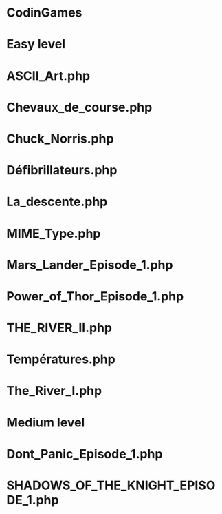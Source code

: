# CodinGames
# Easy level #

# ASCII_Art.php
# Chevaux_de_course.php
# Chuck_Norris.php
# Défibrillateurs.php
# La_descente.php
# MIME_Type.php
# Mars_Lander_Episode_1.php
# Power_of_Thor_Episode_1.php
# THE_RIVER_II.php
# Températures.php
# The_River_I.php

# Medium level #
# Dont_Panic_Episode_1.php
# SHADOWS_OF_THE_KNIGHT_EPISODE_1.php
